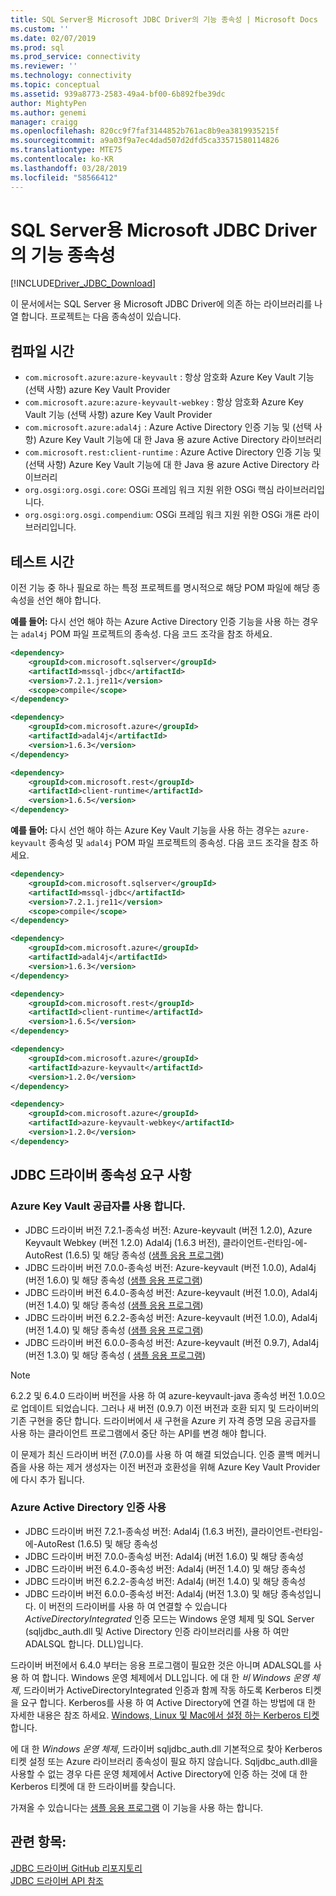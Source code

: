 ```yaml
---
title: SQL Server용 Microsoft JDBC Driver의 기능 종속성 | Microsoft Docs
ms.custom: ''
ms.date: 02/07/2019
ms.prod: sql
ms.prod_service: connectivity
ms.reviewer: ''
ms.technology: connectivity
ms.topic: conceptual
ms.assetid: 939a8773-2583-49a4-bf00-6b892fbe39dc
author: MightyPen
ms.author: genemi
manager: craigg
ms.openlocfilehash: 820cc9f7faf3144852b761ac8b9ea3819935215f
ms.sourcegitcommit: a9a03f9a7ec4dad507d2dfd5ca33571580114826
ms.translationtype: MTE75
ms.contentlocale: ko-KR
ms.lasthandoff: 03/28/2019
ms.locfileid: "58566412"
---
```

# <a name="feature-dependencies-of-the-microsoft-jdbc-driver-for-sql-server"></a>SQL Server용 Microsoft JDBC Driver의 기능 종속성

[!INCLUDE[Driver_JDBC_Download](../../includes/driver_jdbc_download.md)]

이 문서에서는 SQL Server 용 Microsoft JDBC Driver에 의존 하는 라이브러리를 나열 합니다. 프로젝트는 다음 종속성이 있습니다.

## <a name="compile-time"></a>컴파일 시간

 - `com.microsoft.azure:azure-keyvault` : 항상 암호화 Azure Key Vault 기능 (선택 사항) azure Key Vault Provider
 - `com.microsoft.azure:azure-keyvault-webkey` : 항상 암호화 Azure Key Vault 기능 (선택 사항) azure Key Vault Provider
 - `com.microsoft.azure:adal4j` : Azure Active Directory 인증 기능 및 (선택 사항) Azure Key Vault 기능에 대 한 Java 용 azure Active Directory 라이브러리
 - `com.microsoft.rest:client-runtime` : Azure Active Directory 인증 기능 및 (선택 사항) Azure Key Vault 기능에 대 한 Java 용 azure Active Directory 라이브러리
- `org.osgi:org.osgi.core`: OSGi 프레임 워크 지원 위한 OSGi 핵심 라이브러리입니다.
- `org.osgi:org.osgi.compendium`: OSGi 프레임 워크 지원 위한 OSGi 개론 라이브러리입니다.

## <a name="test-time"></a>테스트 시간

이전 기능 중 하나 필요로 하는 특정 프로젝트를 명시적으로 해당 POM 파일에 해당 종속성을 선언 해야 합니다.

**예를 들어:** 다시 선언 해야 하는 Azure Active Directory 인증 기능을 사용 하는 경우는 `adal4j` POM 파일 프로젝트의 종속성. 다음 코드 조각을 참조 하세요.

```xml
<dependency>
    <groupId>com.microsoft.sqlserver</groupId>
    <artifactId>mssql-jdbc</artifactId>
    <version>7.2.1.jre11</version>
    <scope>compile</scope>
</dependency>

<dependency>
    <groupId>com.microsoft.azure</groupId>
    <artifactId>adal4j</artifactId>
    <version>1.6.3</version>
</dependency>

<dependency>
    <groupId>com.microsoft.rest</groupId>
    <artifactId>client-runtime</artifactId>
    <version>1.6.5</version>
</dependency>
```

**예를 들어:** 다시 선언 해야 하는 Azure Key Vault 기능을 사용 하는 경우는 `azure-keyvault` 종속성 및 `adal4j` POM 파일 프로젝트의 종속성. 다음 코드 조각을 참조 하세요.

```xml
<dependency>
    <groupId>com.microsoft.sqlserver</groupId>
    <artifactId>mssql-jdbc</artifactId>
    <version>7.2.1.jre11</version>
    <scope>compile</scope>
</dependency>

<dependency>
    <groupId>com.microsoft.azure</groupId>
    <artifactId>adal4j</artifactId>
    <version>1.6.3</version>
</dependency>

<dependency>
    <groupId>com.microsoft.rest</groupId>
    <artifactId>client-runtime</artifactId>
    <version>1.6.5</version>
</dependency>

<dependency>
    <groupId>com.microsoft.azure</groupId>
    <artifactId>azure-keyvault</artifactId>
    <version>1.2.0</version>
</dependency>

<dependency>
    <groupId>com.microsoft.azure</groupId>
    <artifactId>azure-keyvault-webkey</artifactId>
    <version>1.2.0</version>
</dependency>
```

## <a name="dependency-requirements-for-the-jdbc-driver"></a>JDBC 드라이버 종속성 요구 사항

### <a name="working-with-the-azure-key-vault-provider"></a>Azure Key Vault 공급자를 사용 합니다.

- JDBC 드라이버 버전 7.2.1-종속성 버전: Azure-keyvault (버전 1.2.0), Azure Keyvault Webkey (버전 1.2.0) Adal4j (1.6.3 버전), 클라이언트-런타임-에-AutoRest (1.6.5) 및 해당 종속성 ([샘플 응용 프로그램](../../connect/jdbc/azure-key-vault-sample-version-7.0.md))
- JDBC 드라이버 버전 7.0.0-종속성 버전: Azure-keyvault (버전 1.0.0), Adal4j (버전 1.6.0) 및 해당 종속성 ([샘플 응용 프로그램](../../connect/jdbc/azure-key-vault-sample-version-7.0.md))
- JDBC 드라이버 버전 6.4.0-종속성 버전: Azure-keyvault (버전 1.0.0), Adal4j (버전 1.4.0) 및 해당 종속성 ([샘플 응용 프로그램](../../connect/jdbc/azure-key-vault-sample-version-6.2.2.md))
- JDBC 드라이버 버전 6.2.2-종속성 버전: Azure-keyvault (버전 1.0.0), Adal4j (버전 1.4.0) 및 해당 종속성 ([샘플 응용 프로그램](../../connect/jdbc/azure-key-vault-sample-version-6.2.2.md))
- JDBC 드라이버 버전 6.0.0-종속성 버전: Azure-keyvault (버전 0.9.7), Adal4j (버전 1.3.0) 및 해당 종속성 ( [샘플 응용 프로그램](../../connect/jdbc/azure-key-vault-sample-version-6.0.0.md))

> [!NOTE]
> 6.2.2 및 6.4.0 드라이버 버전을 사용 하 여 azure-keyvault-java 종속성 버전 1.0.0으로 업데이트 되었습니다. 그러나 새 버전 (0.9.7) 이전 버전과 호환 되지 및 드라이버의 기존 구현을 중단 합니다. 드라이버에서 새 구현을 Azure 키 자격 증명 모음 공급자를 사용 하는 클라이언트 프로그램에서 중단 하는 API를 변경 해야 합니다.
>
> 이 문제가 최신 드라이버 버전 (7.0.0)를 사용 하 여 해결 되었습니다. 인증 콜백 메커니즘을 사용 하는 제거 생성자는 이전 버전과 호환성을 위해 Azure Key Vault Provider에 다시 추가 됩니다.

### <a name="working-with-azure-active-directory-authentication"></a>Azure Active Directory 인증 사용

- JDBC 드라이버 버전 7.2.1-종속성 버전: Adal4j (1.6.3 버전), 클라이언트-런타임-에-AutoRest (1.6.5) 및 해당 종속성
- JDBC 드라이버 버전 7.0.0-종속성 버전: Adal4j (버전 1.6.0) 및 해당 종속성
- JDBC 드라이버 버전 6.4.0-종속성 버전: Adal4j (버전 1.4.0) 및 해당 종속성
- JDBC 드라이버 버전 6.2.2-종속성 버전: Adal4j (버전 1.4.0) 및 해당 종속성
- JDBC 드라이버 버전 6.0.0-종속성 버전: Adal4j (버전 1.3.0) 및 해당 종속성입니다. 이 버전의 드라이버를 사용 하 여 연결할 수 있습니다 _ActiveDirectoryIntegrated_ 인증 모드는 Windows 운영 체제 및 SQL Server (sqljdbc_auth.dll 및 Active Directory 인증 라이브러리를 사용 하 여만 ADALSQL 합니다. DLL)입니다.

드라이버 버전에서 6.4.0 부터는 응용 프로그램이 필요한 것은 아니며 ADALSQL를 사용 하 여 합니다. Windows 운영 체제에서 DLL입니다. 에 대 한 *비 Windows 운영 체제*, 드라이버가 ActiveDirectoryIntegrated 인증과 함께 작동 하도록 Kerberos 티켓을 요구 합니다. Kerberos를 사용 하 여 Active Directory에 연결 하는 방법에 대 한 자세한 내용은 참조 하세요. [Windows, Linux 및 Mac에서 설정 하는 Kerberos 티켓](https://docs.microsoft.com/sql/connect/jdbc/connecting-using-azure-active-directory-authentication#set-kerberos-ticket-on-windows-linux-and-mac)합니다.

에 대 한 *Windows 운영 체제*, 드라이버 sqljdbc_auth.dll 기본적으로 찾아 Kerberos 티켓 설정 또는 Azure 라이브러리 종속성이 필요 하지 않습니다. Sqljdbc_auth.dll을 사용할 수 없는 경우 다른 운영 체제에서 Active Directory에 인증 하는 것에 대 한 Kerberos 티켓에 대 한 드라이버를 찾습니다.

가져올 수 있습니다는 [샘플 응용 프로그램](../../connect/jdbc/connecting-using-azure-active-directory-authentication.md) 이 기능을 사용 하는 합니다.

## <a name="see-also"></a>관련 항목:

[JDBC 드라이버 GitHub 리포지토리](https://github.com/microsoft/mssql-jdbc)  
[JDBC 드라이버 API 참조](../../connect/jdbc/reference/jdbc-driver-api-reference.md)
